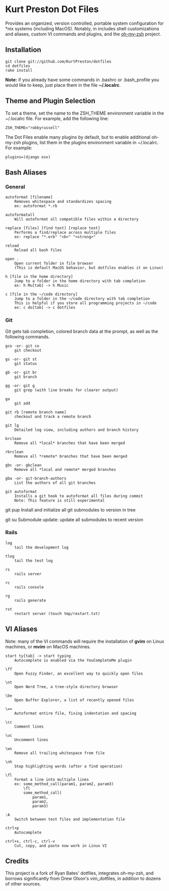# Kurt Preston Dot Files

Provides an organized, version controlled, portable system configuration for *nix systems (including MacOS).  Notably, in includes shell customizations and aliases, custom VI commands and plugins, and the [oh-my-zsh](https://github.com/robbyrussell/oh-my-zsh) project.

## Installation

	git clone git://github.com/KurtPreston/dotfiles
	cd dotfiles
	rake install

**Note:** if you already have some commands in .bashrc or .bash_profile you would like to keep, just place them in the file **~/.localrc**.

## Theme and Plugin Selection
To set a theme, set the name to the ZSH_THEME environment variable in the ~/.localrc file.  For example, add the following line:

    ZSH_THEME="robbyrussell"

The Dot Files enable many plugins by default, but to enable additional oh-my-zsh plugins, list them in the plugins environment variable in ~/.localrc.  For example:

    plugins=(django osx)

## Bash Aliases

### General

	autoformat [filename]
		Removes whitespace and standardizes spacing
		ex: autoformat *.rb

	autoformatall
		Will autoformat all compatible files within a directory

	replace [files] [find text] [replace text]
		Performs a find/replace across multiple files
		ex: replace "*.erb" "<b>" "<strong>"

	reload
		Reload all bash files

    open .
        Open current folder in file browser
        (This is default MacOS behavior, but dotfiles enables it on Linux)

	h [file in the home directory]
		Jump to a folder in the home directory with tab completion
		ex: h Mu[tab] -> h Music

	c [file in the ~/code directory]
		Jump to a folder in the ~/code directory with tab completion
		This is helpful if you store all programming projects in ~/code
		ex: c do[tab] -> c dotfiles

### Git

Git gets tab completion, colored branch data at the prompt, as well as the following commands.

	gco -or- git co
		git checkout

	gs -or- git st
		git status

	gb -or- git br
		git branch

	gg -or- git g
        git grep (with line breaks for clearer output)

	ga
		git add

	git rb [remote branch name]
		checkout and track a remote branch

	git lg
		Detailed log view, including authors and branch history

	brclean
		Remove all *local* branches that have been merged

	rbrclean
		Remove all *remote* branches that have been merged

	gbc -or- gbclean
		Remove all *local and remote* merged branches

	gba -or- git-branch-authors
		List the authors of all git branches

	git autoformat
		Installs a git hook to autoformat all files during commit
		Note: This feature is still experimental

  git pup
    Install and initialize all git submodules to version in tree

  git su
    Submodule update: update all submodules to recent version

### Rails

	log
		tail the development log

	tlog
		tail the test log

	rs
		rails server

	rc
		rails console

	rg
		rails generate

	rst
		restart server (touch tmp/restart.txt)

## VI Aliases

Note: many of the VI commands will require the installation of **gvim** on Linux machines, or **mvim** on MacOS machines.

	start ty[tab] -> start typing
	    Autocomplete is enabled via the YouCompleteMe plugin

	\ff
		Open Fuzzy Finder, an excellent way to quickly open files

	\nt
		Open Nerd Tree, a tree-style directory browser

	\be
		Open Buffer Explorer, a list of recently opened files

	\==
    	Autoformat entire file, fixing indentation and spacing

	\cc
		Comment lines

	\uc
		Uncomment lines

	\ws
		Remove all trailing whitespace from file

	\nh
		Stop highlighting words (after a find operation)

	\fl
		Format a line into multiple lines
		ex: some_method_call(param1, param2, param3)
		    \fl
		    some_method_call(
		    	param1,
		    	param2,
		    	param3)

	:A
		Switch between test files and implementation file

	ctrl+p
		Autocomplete

	ctrl+x, ctrl-c, ctrl-v
		Cut, copy, and paste now work in Linux VI

## Credits

This project is a fork of Ryan Bates' dotfiles, integrates oh-my-zsh, and borrows significantly from Drew Olson's vim_dotfiles, in addition to dozens of other sources.
